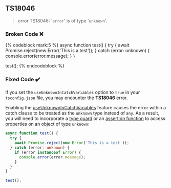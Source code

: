 ## TS18046

> error TS18046: '`error`' is of type '`unknown`'.

### Broken Code ❌

<!-- prettier-ignore-start -->
{% codeblock mark:5 %}
async function test() {
  try {
    await Promise.reject(new Error('This is a test'));
  } catch (error: unknown) {
    console.error(error.message);
  }
}

test();
{% endcodeblock %}
<!-- prettier-ignore-end -->

### Fixed Code ✔️

If you set the `useUnknownInCatchVariables` option to `true` in your `tsconfig.json` file, you may encounter the **TS18046** error.

Enabling the [useUnknownInCatchVariables](https://www.typescriptlang.org/tsconfig#useUnknownInCatchVariables) feature causes the error within a catch clause to be treated as the `unknown` type instead of `any`. As a result, you will need to incorporate a [type guard](/glossary/index.html#Type-Guards) or an [assertion function](/glossary/index.html#Assertion-Functions) to access properties on an object of type `unknown`:

```ts
async function test() {
  try {
    await Promise.reject(new Error('This is a test'));
  } catch (error: unknown) {
    if (error instanceof Error) {
      console.error(error.message);
    }
  }
}

test();
```
